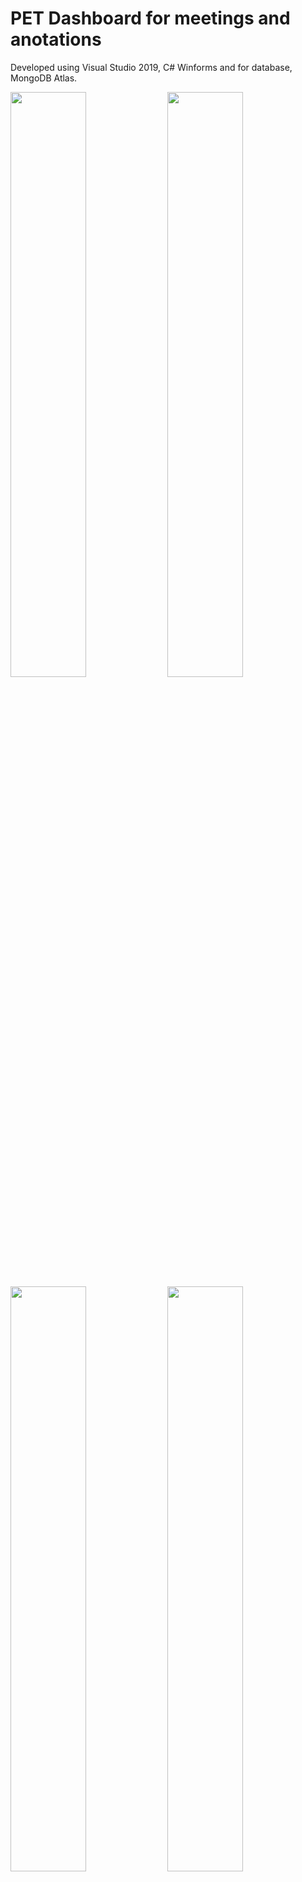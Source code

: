 # PET Dashboard for meetings and anotations

Developed using Visual Studio 2019, C# Winforms and for database, MongoDB Atlas.

<div>
<img src="https://user-images.githubusercontent.com/51216389/87236349-b10f6480-c3be-11ea-86c7-c47554e3adb5.png" width="49%">
<img src="https://user-images.githubusercontent.com/51216389/87236351-b371be80-c3be-11ea-9ca9-de3e30a99f46.png" width="49%">
<img src="https://user-images.githubusercontent.com/51216389/87236358-d1d7ba00-c3be-11ea-85c2-7c5afb3cd7cf.png" width="49%">
<img src="https://user-images.githubusercontent.com/51216389/87236391-60e4d200-c3bf-11ea-9037-8f2f55d9db96.png" width="49%">
</div>
